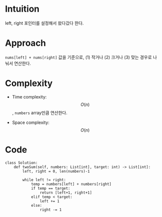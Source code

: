 # Intuition
left, right 포인터를 설정해서 왔다갔다 한다.

# Approach
`nums[left] + nums[right]` 값을 기준으로, (1) 작거나 (2) 크거나 (3) 맞는 경우로 나눠서 연산한다.

# Complexity
- Time complexity: $$O(n)$$, `numbers` array만큼 연산한다.

- Space complexity: $$O(n)$$

# Code
```python3 []
class Solution:
    def twoSum(self, numbers: List[int], target: int) -> List[int]:
        left, right = 0, len(numbers)-1

        while left != right:
            temp = numbers[left] + numbers[right]
            if temp == target:
                return [left+1, right+1]
            elif temp < target:
                left += 1
            else:
                right -= 1
```
